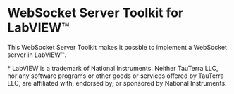 # WebSocket Server Toolkit for LabVIEW™
 
This WebSocket Server Toolkit makes it possble to implement a WebSocket server in LabVIEW™.

\* LabVIEW is a trademark of National Instruments. Neither TauTerra LLC, nor any software programs or other goods or services offered by TauTerra LLC, are affiliated with, endorsed by, or sponsored by National Instruments.

